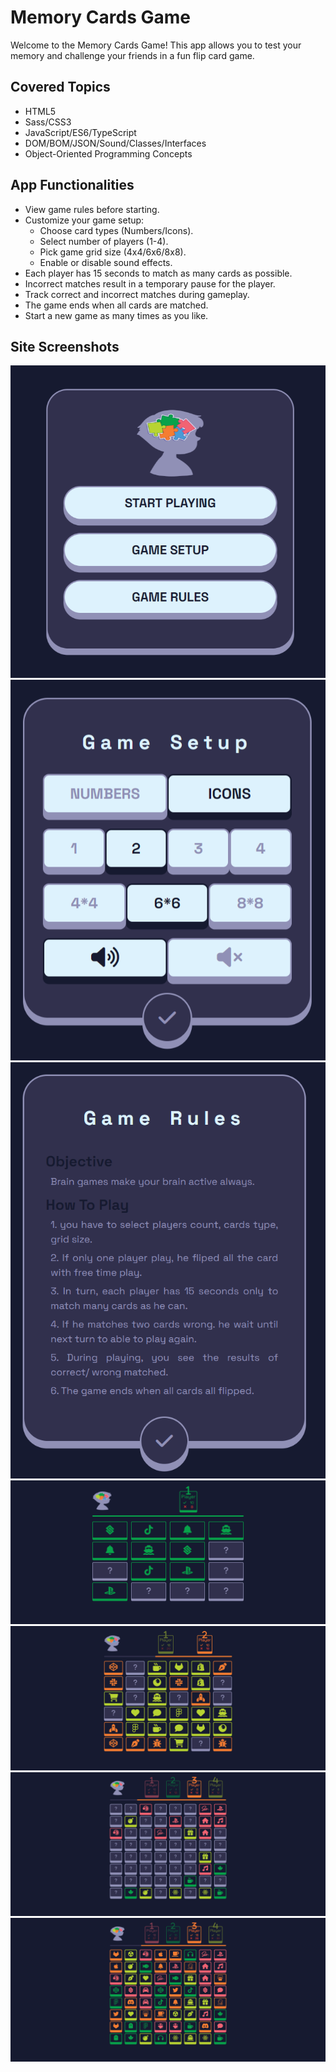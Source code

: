 # Memory Cards Game

Welcome to the Memory Cards Game! This app allows you to test your memory and challenge your friends in a fun flip card game.

## Covered Topics
- HTML5
- Sass/CSS3
- JavaScript/ES6/TypeScript
- DOM/BOM/JSON/Sound/Classes/Interfaces
- Object-Oriented Programming Concepts

## App Functionalities
- View game rules before starting.
- Customize your game setup:
  - Choose card types (Numbers/Icons).
  - Select number of players (1-4).
  - Pick game grid size (4x4/6x6/8x8).
  - Enable or disable sound effects.
- Each player has 15 seconds to match as many cards as possible.
- Incorrect matches result in a temporary pause for the player.
- Track correct and incorrect matches during gameplay.
- The game ends when all cards are matched.
- Start a new game as many times as you like.

## Site Screenshots
![Main Menu](assets/screenShots/Memory-Cards-Game-main-menu.png)
![Game Setup](assets/screenShots/Memory-Cards-Game-game-setup.png)
![Game Rules](assets/screenShots/Memory-Cards-Game-game-rules.png)
![Single Player](assets/screenShots/Memory-Cards-Game-players-1.png)
![Two Players](assets/screenShots/Memory-Cards-Game-players-2.png)
![Four Players - Part 1](assets/screenShots/Memory-Cards-Game-players-4-1.png)
![Four Players - Part 2](assets/screenShots/Memory-Cards-Game-players-4-2.png)
